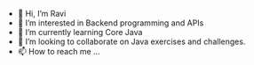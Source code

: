 - 👋 Hi, I’m Ravi
- 👀 I’m interested in Backend programming and APIs
- 🌱 I’m currently learning Core Java
- 💞️ I’m looking to collaborate on Java exercises and challenges.
- 📫 How to reach me ...

<!---
a4ra/a4ra is a ✨ special ✨ repository because its `README.md` (this file) appears on your GitHub profile.
You can click the Preview link to take a look at your changes.
--->
